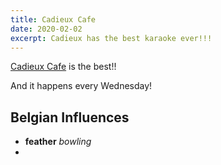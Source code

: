 ```yaml
---
title: Cadieux Cafe
date: 2020-02-02
excerpt: Cadieux has the best karaoke ever!!!
---
```


[Cadieux Cafe](http://cadieux-cafe.com) is the best!!

And it happens every Wednesday!

## Belgian Influences

- **feather** _bowling_
- 